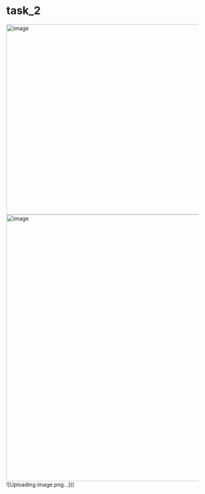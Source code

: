 # task_2
<img width="1742" height="499" alt="image" src="https://github.com/user-attachments/assets/61472125-9cf3-446e-bb8c-572b8e50244a" />
<img width="1744" height="700" alt="image" src="https://github.com/user-attachments/assets/aa8ea5ea-3869-4eed-ba9f-ad8d8ef2c436" />
![Uploading image.png…]()




